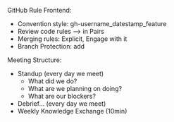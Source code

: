 GitHub Rule Frontend:
- Convention style: gh-username_datestamp_feature
- Review code rules --> in Pairs
- Merging rules: Explicit, Engage with it
- Branch Protection: add

Meeting Structure:
- Standup (every day we meet)
	- What did we do?
	- What are we planning on doing?
	- What are our blockers?
- Debrief...  (every day we meet)
- Weekly Knowledge Exchange (10min)
